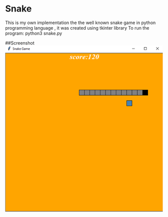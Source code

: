 # Snake
This is my own implementation the the well known snake game in python programming language , it was created using tkinter library 
To run the program: python3 snake.py


##Screenshot
![alt text](https://github.com/abdulmalik29/Snake/blob/main/screenshot.PNG)
